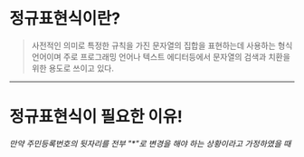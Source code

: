 # 정규표현식이란?

> 사전적인 의미로 특정한 규칙을 가진 문자열의 집합을 표현하는데 사용하는 형식 언어이며 주로 프로그래밍 언어나 텍스트 에디터등에서 문자열의 검색과 치환을 위한 용도로 쓰이고 있다.

---

# 정규표현식이 필요한 이유!

_만약 주민등록번호의 뒷자리를 전부 "\*"로 변경을 해야 하는 상황이라고 가정하였을 때_
